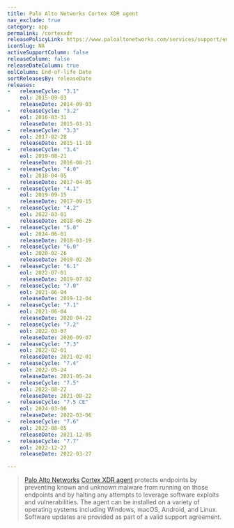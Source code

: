 ```yaml
---
title: Palo Alto Networks Cortex XDR agent
nav_exclude: true
category: app
permalink: /cortexxdr
releasePolicyLink: https://www.paloaltonetworks.com/services/support/end-of-life-announcements/end-of-life-summary
iconSlug: NA
activeSupportColumn: false
releaseColumn: false
releaseDateColumn: true
eolColumn: End-of-life Date
sortReleasesBy: releaseDate
releases:
-   releaseCycle: "3.1"
    eol: 2015-09-03
    releaseDate: 2014-09-03
-   releaseCycle: "3.2"
    eol: 2016-03-31
    releaseDate: 2015-03-31
-   releaseCycle: "3.3"
    eol: 2017-02-28
    releaseDate: 2015-11-10
-   releaseCycle: "3.4"
    eol: 2019-08-21
    releaseDate: 2016-08-21
-   releaseCycle: "4.0"
    eol: 2018-04-05
    releaseDate: 2017-04-05
-   releaseCycle: "4.1"
    eol: 2019-09-15
    releaseDate: 2017-09-15
-   releaseCycle: "4.2"
    eol: 2022-03-01
    releaseDate: 2018-06-25
-   releaseCycle: "5.0"
    eol: 2024-06-01
    releaseDate: 2018-03-19
-   releaseCycle: "6.0"
    eol: 2020-02-26
    releaseDate: 2019-02-26
-   releaseCycle: "6.1"
    eol: 2022-07-01
    releaseDate: 2019-07-02
-   releaseCycle: "7.0"
    eol: 2021-06-04
    releaseDate: 2019-12-04
-   releaseCycle: "7.1"
    eol: 2021-06-04
    releaseDate: 2020-04-22
-   releaseCycle: "7.2"
    eol: 2022-03-07
    releaseDate: 2020-09-07
-   releaseCycle: "7.3"
    eol: 2022-02-01
    releaseDate: 2021-02-01
-   releaseCycle: "7.4"
    eol: 2022-05-24
    releaseDate: 2021-05-24
-   releaseCycle: "7.5"
    eol: 2022-08-22
    releaseDate: 2021-08-22
-   releaseCycle: "7.5 CE"
    eol: 2024-03-06
    releaseDate: 2022-03-06
-   releaseCycle: "7.6"
    eol: 2022-08-05
    releaseDate: 2021-12-05
-   releaseCycle: "7.7"
    eol: 2022-12-27
    releaseDate: 2022-03-27

---
```


> [Palo Alto Networks](https://www.paloaltonetworks.com/) [Cortex XDR agent](https://docs.paloaltonetworks.com/cortex/cortex-xdr.html) protects endpoints by preventing known and unknown malware from running on those endpoints and by halting any attempts to leverage software exploits and vulnerabilities. The agent can be installed on a variety of operating systems including Windows, macOS, Android, and Linux.
Software updates are provided as part of a valid support agreement.
